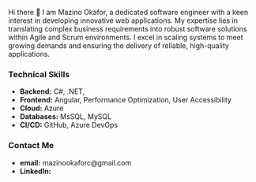  Hi there 👋 I am Mazino Okafor, a dedicated software engineer with a keen interest in developing innovative web applications. My expertise lies in translating complex business requirements into robust software solutions within Agile and Scrum environments. I excel in scaling systems to meet growing demands and ensuring the delivery of reliable, high-quality applications.

 
<h3>Technical Skills</h3>
<ul>
 <li><strong>Backend:</strong> C#, .NET, </li>
 <li><strong>Frontend:</strong> Angular, Performance Optimization, User Accessibility </li>
 <li><strong>Cloud:</strong> Azure</li>
<li><strong>Databases:</strong> MsSQL, MySQL</li>
<li><strong>CI/CD:</strong> GitHub, Azure DevOps</li>
</ul>


<h3>Contact Me</h3>
<ul>
 <li><strong>email:</strong> <a>mazinookaforc@gmail.com</a> </li>
 <li><strong>LinkedIn:</strong>  </li>
 
</ul>


<!--
**zino-sage/zino-sage** is a ✨ _special_ ✨ repository because its `README.md` (this file) appears on your GitHub profile.

Here are some ideas to get you started:

- 🔭 I’m currently working on ...
- 🌱 I’m currently learning ...
- 👯 I’m looking to collaborate on ...
- 🤔 I’m looking for help with ...
- 💬 Ask me about ...
- 📫 How to reach me: ...
- 😄 Pronouns: ...
- ⚡ Fun fact: ...
-->
